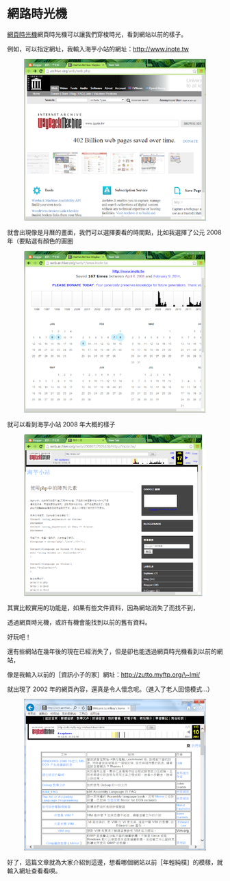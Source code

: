 # 網路時光機

[網頁時光機](http://www.google.com/url?q=http%3A%2F%2Farchive.org%2Fweb%2Fweb.php\&sa=D\&sntz=1\&usg=AOvVaw17rTk8UT50Ew-khyyd6U-6)網頁時光機可以讓我們穿梭時光，看到網站以前的樣子。

例如，可以指定網址，我輸入海芋小站的網址：http://www.inote.tw

<figure><img src="../.gitbook/assets/image (2) (1).png" alt=""><figcaption></figcaption></figure>

就會出現像是月曆的畫面，我們可以選擇要看的時間點，比如我選擇了公元 2008 年（要點選有顏色的圓圈



<figure><img src="../.gitbook/assets/image (1) (1).png" alt=""><figcaption></figcaption></figure>

就可以看到海芋小站 2008 年大概的樣子



<figure><img src="../.gitbook/assets/image (10).png" alt=""><figcaption></figcaption></figure>



其實比較實用的功能是，如果有些文件資料，因為網站消失了而找不到，

透過網頁時光機，或許有機會能找到以前的舊有資料。

好玩吧！

還有些網站在幾年後的現在已經消失了，但是卻也能透過網頁時光機看到以前的網站，

像是我輸入以前的［資訊小子的家］網址：http://zutto.myftp.org/\~lmi/

就出現了 2002 年的網頁內容，還真是令人懷念呢。（進入了老人回憶模式...）



<figure><img src="../.gitbook/assets/image (9).png" alt=""><figcaption></figcaption></figure>



好了，這篇文章就為大家介紹到這邊，想看哪個網站以前［年輕純樸］的模樣，就輸入網址查看看唄。
